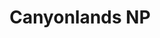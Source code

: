 ---
title: Canyonlands NP
layout: pictures
description: A couple photos from a 50 mile canoe trip down the Green River in Canyonlands National Park.
category: pictures
photoset: 72157634668916851
---